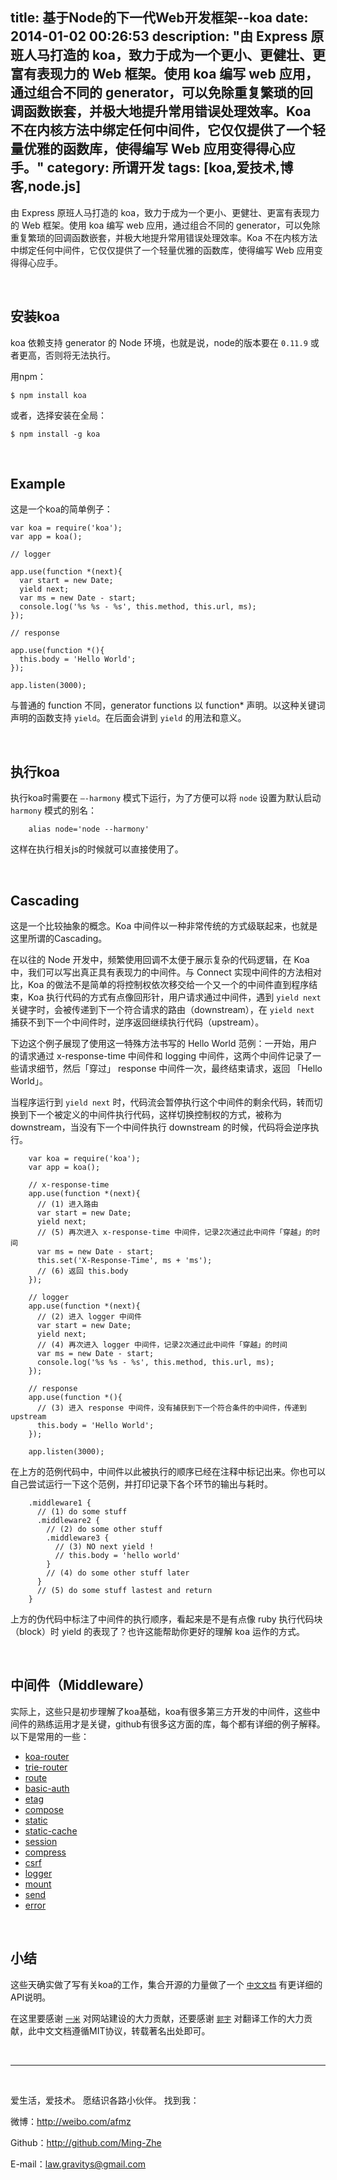 title: 基于Node的下一代Web开发框架--koa
date: 2014-01-02 00:26:53
description: "由 Express 原班人马打造的 koa，致力于成为一个更小、更健壮、更富有表现力的 Web 框架。使用 koa 编写 web 应用，通过组合不同的 generator，可以免除重复繁琐的回调函数嵌套，并极大地提升常用错误处理效率。Koa 不在内核方法中绑定任何中间件，它仅仅提供了一个轻量优雅的函数库，使得编写 Web 应用变得得心应手。"
category: 所谓开发
tags: [koa,爱技术,博客,node.js]
---

由 Express 原班人马打造的 koa，致力于成为一个更小、更健壮、更富有表现力的 Web 框架。使用 koa 编写 web 应用，通过组合不同的 generator，可以免除重复繁琐的回调函数嵌套，并极大地提升常用错误处理效率。Koa 不在内核方法中绑定任何中间件，它仅仅提供了一个轻量优雅的函数库，使得编写 Web 应用变得得心应手。

<br/>

## 安装koa

koa 依赖支持 generator 的 Node 环境，也就是说，node的版本要在 `0.11.9` 或者更高，否则将无法执行。

用npm：

```
$ npm install koa
```

或者，选择安装在全局：

```
$ npm install -g koa
```

<br/>

## Example

这是一个koa的简单例子：


```
var koa = require('koa');
var app = koa();

// logger

app.use(function *(next){
  var start = new Date;
  yield next;
  var ms = new Date - start;
  console.log('%s %s - %s', this.method, this.url, ms);
});

// response

app.use(function *(){
  this.body = 'Hello World';
});

app.listen(3000);
```


与普通的 function 不同，generator functions 以 function* 声明。以这种关键词声明的函数支持 `yield`。在后面会讲到 `yield` 的用法和意义。

<!--more-->

<br/>

## 执行koa

执行koa时需要在 `—-harmony` 模式下运行，为了方便可以将 `node` 设置为默认启动 `harmony` 模式的别名：

```
	alias node='node --harmony'
```

这样在执行相关js的时候就可以直接使用了。

<br/>

## Cascading

这是一个比较抽象的概念。Koa 中间件以一种非常传统的方式级联起来，也就是这里所谓的Cascading。

在以往的 Node 开发中，频繁使用回调不太便于展示复杂的代码逻辑，在 Koa 中，我们可以写出真正具有表现力的中间件。与 Connect 实现中间件的方法相对比，Koa 的做法不是简单的将控制权依次移交给一个又一个的中间件直到程序结束，Koa 执行代码的方式有点像回形针，用户请求通过中间件，遇到 `yield next` 关键字时，会被传递到下一个符合请求的路由（downstream），在 `yield next` 捕获不到下一个中间件时，逆序返回继续执行代码（upstream）。

下边这个例子展现了使用这一特殊方法书写的 Hello World 范例：一开始，用户的请求通过 x-response-time 中间件和 logging 中间件，这两个中间件记录了一些请求细节，然后「穿过」 response 中间件一次，最终结束请求，返回 「Hello World」。

当程序运行到 `yield next` 时，代码流会暂停执行这个中间件的剩余代码，转而切换到下一个被定义的中间件执行代码，这样切换控制权的方式，被称为 downstream，当没有下一个中间件执行 downstream 的时候，代码将会逆序执行。

```
	var koa = require('koa');
	var app = koa();

	// x-response-time
	app.use(function *(next){
	  // (1) 进入路由
	  var start = new Date;
	  yield next;
	  // (5) 再次进入 x-response-time 中间件，记录2次通过此中间件「穿越」的时间
	  var ms = new Date - start;
	  this.set('X-Response-Time', ms + 'ms');
	  // (6) 返回 this.body
	});

	// logger
	app.use(function *(next){
	  // (2) 进入 logger 中间件
	  var start = new Date;
	  yield next;
	  // (4) 再次进入 logger 中间件，记录2次通过此中间件「穿越」的时间
	  var ms = new Date - start;
	  console.log('%s %s - %s', this.method, this.url, ms);
	});

	// response
	app.use(function *(){
	  // (3) 进入 response 中间件，没有捕获到下一个符合条件的中间件，传递到 upstream
	  this.body = 'Hello World';
	});

	app.listen(3000);
```


在上方的范例代码中，中间件以此被执行的顺序已经在注释中标记出来。你也可以自己尝试运行一下这个范例，并打印记录下各个环节的输出与耗时。

```
	.middleware1 {
	  // (1) do some stuff
	  .middleware2 {
	    // (2) do some other stuff
	    .middleware3 {
	      // (3) NO next yield !
	      // this.body = 'hello world'
	    }
	    // (4) do some other stuff later
	  }
	  // (5) do some stuff lastest and return
	}
```

上方的伪代码中标注了中间件的执行顺序，看起来是不是有点像 ruby 执行代码块（block）时 yield 的表现了？也许这能帮助你更好的理解 koa 运作的方式。

<br/>

## 中间件（Middleware）

实际上，这些只是初步理解了koa基础，koa有很多第三方开发的中间件，这些中间件的熟练运用才是关键，github有很多这方面的库，每个都有详细的例子解释。以下是常用的一些：

- [koa-router](https://github.com/alexmingoia/koa-router)
- [trie-router](https://github.com/koajs/trie-router)
- [route](https://github.com/koajs/route)
- [basic-auth](https://github.com/koajs/basic-auth)
- [etag](https://github.com/koajs/etag)
- [compose](https://github.com/koajs/compose)
- [static](https://github.com/koajs/static)
- [static-cache](https://github.com/koajs/static-cache)
- [session](https://github.com/koajs/session)
- [compress](https://github.com/koajs/compress)
- [csrf](https://github.com/koajs/csrf)
- [logger](https://github.com/koajs/logger)
- [mount](https://github.com/koajs/mount)
- [send](https://github.com/koajs/send)
- [error](https://github.com/koajs/error)

<br/>

## 小结

这些天确实做了写有关koa的工作，集合开源的力量做了一个 [`中文文档`](http://koajs.cn/) 有更详细的API说明。

在这里要感谢 [`一米`](http://yimity.com/) 对网站建设的大力贡献，还要感谢 [`郭宇`](https://github.com/turingou) 对翻译工作的大力贡献，此中文文档遵循MIT协议，转载著名出处即可。


<br/>

***

<br/>

爱生活，爱技术。
愿结识各路小伙伴。
找到我：

微博：http://weibo.com/afmz

Github：http://github.com/Ming-Zhe

E-mail：law.gravitys@gmail.com 